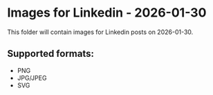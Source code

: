 # Images for Linkedin - 2026-01-30

This folder will contain images for Linkedin posts on 2026-01-30.

## Supported formats:
- PNG
- JPG/JPEG
- SVG
